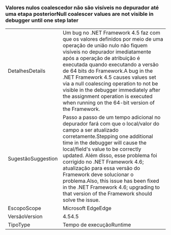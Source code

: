 ### <a name="null-coalescer-values-are-not-visible-in-debugger-until-one-step-later"></a><span data-ttu-id="f6a94-101">Valores nulos coalescedor não são visíveis no depurador até uma etapa posterior</span><span class="sxs-lookup"><span data-stu-id="f6a94-101">Null coalescer values are not visible in debugger until one step later</span></span>

|   |   |
|---|---|
|<span data-ttu-id="f6a94-102">Detalhes</span><span class="sxs-lookup"><span data-stu-id="f6a94-102">Details</span></span>|<span data-ttu-id="f6a94-103">Um bug no .NET Framework 4.5 faz com que os valores definidos por meio de uma operação de união nulo não fiquem visíveis no depurador imediatamente após a operação de atribuição é executada quando executando a versão de 64 bits do Framework.</span><span class="sxs-lookup"><span data-stu-id="f6a94-103">A bug in the .NET Framework 4.5 causes values set via a null coalescing operation to not be visible in the debugger immediately after the assignment operation is executed when running on the 64-bit version of the Framework.</span></span>|
|<span data-ttu-id="f6a94-104">Sugestão</span><span class="sxs-lookup"><span data-stu-id="f6a94-104">Suggestion</span></span>|<span data-ttu-id="f6a94-105">Passo a passo de um tempo adicional no depurador fará com que o local/valor do campo a ser atualizado corretamente.</span><span class="sxs-lookup"><span data-stu-id="f6a94-105">Stepping one additional time in the debugger will cause the local/field's value to be correctly updated.</span></span> <span data-ttu-id="f6a94-106">Além disso, esse problema foi corrigido no .NET Framework 4.6; atualização para essa versão do Framework deve solucionar o problema.</span><span class="sxs-lookup"><span data-stu-id="f6a94-106">Also, this issue has been fixed in the .NET Framework 4.6; upgrading to that version of the Framework should solve the issue.</span></span>|
|<span data-ttu-id="f6a94-107">Escopo</span><span class="sxs-lookup"><span data-stu-id="f6a94-107">Scope</span></span>|<span data-ttu-id="f6a94-108">Microsoft Edge</span><span class="sxs-lookup"><span data-stu-id="f6a94-108">Edge</span></span>|
|<span data-ttu-id="f6a94-109">Versão</span><span class="sxs-lookup"><span data-stu-id="f6a94-109">Version</span></span>|<span data-ttu-id="f6a94-110">4.5</span><span class="sxs-lookup"><span data-stu-id="f6a94-110">4.5</span></span>|
|<span data-ttu-id="f6a94-111">Tipo</span><span class="sxs-lookup"><span data-stu-id="f6a94-111">Type</span></span>|<span data-ttu-id="f6a94-112">Tempo de execução</span><span class="sxs-lookup"><span data-stu-id="f6a94-112">Runtime</span></span>|

